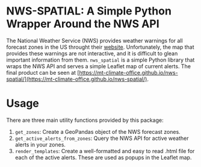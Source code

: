 # NWS-SPATIAL: A Simple Python Wrapper Around the NWS API
The National Weather Service (NWS) provides weather warnings for all forecast zones in the US throught their [website](https://www.weather.gov/). Unfortunately, the map that provides these warnings are not interactive, and it is difficult to glean important information from them. `nws_spatial` is a simple Python library that wraps the NWS API and serves a simple Leaflet map of current alerts. The final product can be seen at [https://mt-climate-office.github.io/nws-spatial/](https://mt-climate-office.github.io/nws-spatial/). 

# Usage

There are three main utility functions provided by this package:

1. `get_zones`: Create a GeoPandas object of the NWS forecast zones.
2. `get_active_alerts_from_zones`: Query the NWS API for active weather alerts in your zones.
3. `render_templates`: Create a well-formatted and easy to read .html file for each of the active alerts. These are used as popups in the Leaflet map. 
